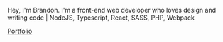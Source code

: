 Hey, I'm Brandon. I'm a front-end web developer who loves design and writing code | NodeJS, Typescript, React, SASS, PHP, Webpack

[Portfolio](https://bm-portfolio.vercel.app/)
